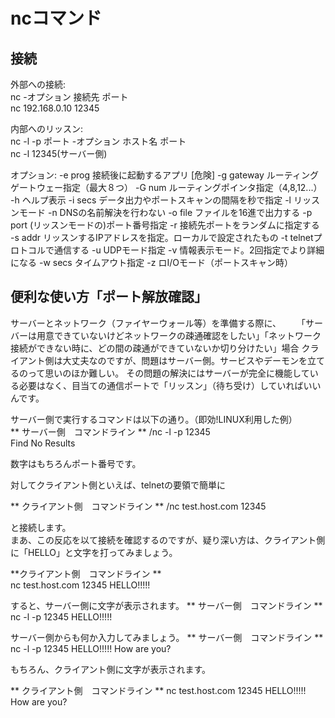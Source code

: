# ncコマンド
## 接続

外部への接続:  
nc -オプション 接続先 ポート  
nc 192.168.0.10 12345  

内部へのリッスン:  
nc -l -p ポート -オプション ホスト名 ポート  
nc -l 12345(サーバー側)  

オプション:
-e prog     接続後に起動するアプリ [危険]
-g gateway  ルーティングゲートウェー指定（最大８つ）
-G num      ルーティングポインタ指定（4,8,12...）
-h          ヘルプ表示
-i secs     データ出力やポートスキャンの間隔を秒で指定
-l          リッスンモード
-n          DNSの名前解決を行わない
-o file     ファイルを16進で出力する
-p port     (リッスンモードの)ポート番号指定
-r          接続先ポートをランダムに指定する
-s addr     リッスンするIPアドレスを指定。ローカルで設定されたもの
-t          telnetプロトコルで通信する
-u          UDPモード指定
-v          情報表示モード。2回指定でより詳細になる
-w secs     タイムアウト指定
-z          ロI/Oモード（ポートスキャン時）

## 便利な使い方「ポート解放確認」

サーバーとネットワーク（ファイヤーウォール等）を準備する際に、　　
「サーバーは用意できていないけどネットワークの疎通確認をしたい」「ネットワーク接続ができない時に、どの間の疎通ができていないか切り分けたい」場合
クライアント側は大丈夫なのですが、問題はサーバー側。サービスやデーモンを立てるのって思いのほか難しい。
その問題の解決にはサーバーが完全に機能している必要はなく、目当ての通信ポートで「リッスン」（待ち受け）していればいいんです。　　

サーバー側で実行するコマンドは以下の通り。（即効!LINUX利用した例）  
** サーバー側　コマンドライン **  /nc -l -p 12345  
Find
No Results

数字はもちろんポート番号です。

対してクライアント側といえば、telnetの要領で簡単に

** クライアント側　コマンドライン **  /nc test.host.com 12345

と接続します。  
まあ、この反応を以て接続を確認するのですが、疑り深い方は、クライアント側に「HELLO」と文字を打ってみましょう。

**クライアント側　コマンドライン **   
nc test.host.com 12345
HELLO!!!!!

すると、サーバー側に文字が表示されます。
** サーバー側　コマンドライン **
nc -l -p 12345
HELLO!!!!!

サーバー側からも何か入力してみましょう。
** サーバー側　コマンドライン **
nc -l -p 12345
HELLO!!!!!
How are you?

もちろん、クライアント側に文字が表示されます。

** クライアント側　コマンドライン **
nc test.host.com 12345
HELLO!!!!!
How are you?
